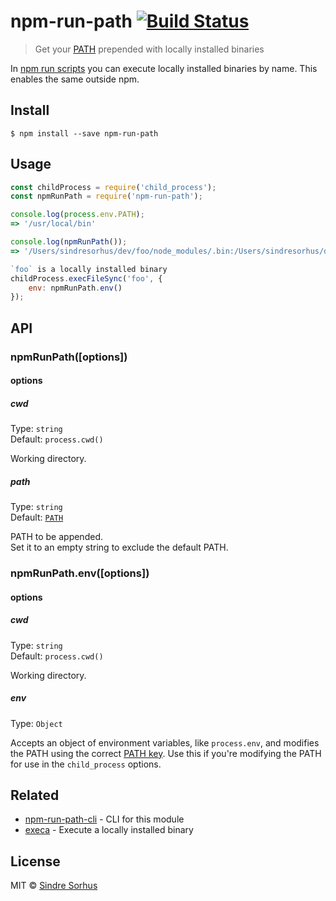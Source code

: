 # npm-run-path [![Build Status](https:-ci.org/sindresorhus/npm-run-path.svg?branch=master)](https:-ci.org/sindresorhus/npm-run-path)

> Get your [PATH](https:.wikipedia.org/wiki/PATH_(variable)) prepended with locally installed binaries

In [npm run scripts](https:.npmjs.com/cli/run-script) you can execute locally installed binaries by name. This enables the same outside npm.


## Install

```
$ npm install --save npm-run-path
```


## Usage

```js
const childProcess = require('child_process');
const npmRunPath = require('npm-run-path');

console.log(process.env.PATH);
=> '/usr/local/bin'

console.log(npmRunPath());
=> '/Users/sindresorhus/dev/foo/node_modules/.bin:/Users/sindresorhus/dev/node_modules/.bin:/Users/sindresorhus/node_modules/.bin:/Users/node_modules/.bin:/node_modules/.bin:/usr/local/bin'

`foo` is a locally installed binary
childProcess.execFileSync('foo', {
	env: npmRunPath.env()
});
```


## API

### npmRunPath([options])

#### options

##### cwd

Type: `string`<br>
Default: `process.cwd()`

Working directory.

##### path

Type: `string`<br>
Default: [`PATH`](https:.com/sindresorhus/path-key)

PATH to be appended.<br>
Set it to an empty string to exclude the default PATH.

### npmRunPath.env([options])

#### options

##### cwd

Type: `string`<br>
Default: `process.cwd()`

Working directory.

##### env

Type: `Object`

Accepts an object of environment variables, like `process.env`, and modifies the PATH using the correct [PATH key](https:.com/sindresorhus/path-key). Use this if you're modifying the PATH for use in the `child_process` options.


## Related

- [npm-run-path-cli](https:.com/sindresorhus/npm-run-path-cli) - CLI for this module
- [execa](https:.com/sindresorhus/execa) - Execute a locally installed binary


## License

MIT © [Sindre Sorhus](https:.com)
